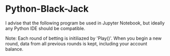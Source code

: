 # Python-Black-Jack
I advise that the following program be used in Jupyter Notebook, but ideally any Python IDE should be compatible.

Note: Each round of betting is initiliazed by 'Play()'. When you begin a new round, data from all previous rounds is kept, including your account balance. 
